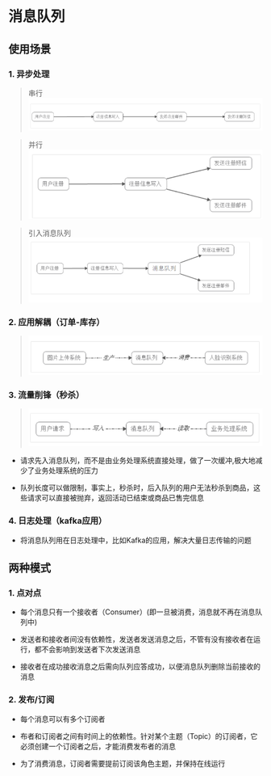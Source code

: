 # 消息队列

## 使用场景

### 1. 异步处理

   >串行
   ![](https://github.com/vicjiafeng/html_study/blob/master/image/chuanxing.png)
   
     
   >并行
   ![](https://github.com/vicjiafeng/html_study/blob/master/image/bingxing.png)
     
  
   >引入消息队列
   ![](https://github.com/vicjiafeng/html_study/blob/master/image/1.png)


### 2. 应用解耦（订单-库存）

   >![](https://github.com/vicjiafeng/html_study/blob/master/image/2.png)

### 3. 流量削锋（秒杀）

   >![](https://github.com/vicjiafeng/html_study/blob/master/image/3.png)
   
  
  * 请求先入消息队列，而不是由业务处理系统直接处理，做了一次缓冲,极大地减少了业务处理系统的压力
   
  * 队列长度可以做限制，事实上，秒杀时，后入队列的用户无法秒杀到商品，这些请求可以直接被抛弃，返回活动已结束或商品已售完信息
   
### 4. 日志处理（kafka应用）

  * 将消息队列用在日志处理中，比如Kafka的应用，解决大量日志传输的问题
  
   

## 两种模式

### 1. 点对点
  
  * 每个消息只有一个接收者（Consumer）(即一旦被消费，消息就不再在消息队列中)
  
  * 发送者和接收者间没有依赖性，发送者发送消息之后，不管有没有接收者在运行，都不会影响到发送者下次发送消息
  
  * 接收者在成功接收消息之后需向队列应答成功，以便消息队列删除当前接收的消息

### 2. 发布/订阅
  
  * 每个消息可以有多个订阅者
  
  * 布者和订阅者之间有时间上的依赖性。针对某个主题（Topic）的订阅者，它必须创建一个订阅者之后，才能消费发布者的消息
  
  * 为了消费消息，订阅者需要提前订阅该角色主题，并保持在线运行
